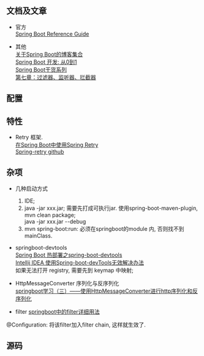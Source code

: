 ## 文档及文章 ##
  * 官方  
  [Spring Boot Reference Guide](https://docs.spring.io/spring-boot/docs/1.5.13.BUILD-SNAPSHOT/reference/htmlsingle/#getting-started)  

  * 其他  
  [关于Spring Boot的博客集合](https://www.jianshu.com/p/7e2e5e7b32ab)  
  [Spring Boot 开发: 从0到1](https://www.jianshu.com/nb/12066555)  
  [Spring Boot干货系列](https://www.cnblogs.com/zheting/p/6707035.html)  
  [第七章：过滤器、监听器、拦截器](https://mp.weixin.qq.com/s?__biz=MjM5NzMyMjAwMA==&mid=2651481544&idx=3&sn=44046a4afbe1056799a312228d570aaf&chksm=bd2509b78a5280a10eb6f54e0861ae1c5becf3b5ab8044020690082985787ff387b7cfebe738&scene=0&key=d022b90eaae9e22394fbd89284982a9693ac3ade05b254698ddab7f91eda14a78d36fdad7dc665c0e5864846be4f54302e0eed59fef6f0b7fb95f6505a79c0517d3d7de88db802adb00c9ca57e680abe&ascene=0&uin=MjQ0NDE5OTIxOQ%3D%3D&devicetype=iMac+MacBookAir7%2C2+OSX+OSX+10.12.5+build(16F73)&version=12020810&nettype=WIFI&lang=zh_CN&fontScale=100&pass_ticket=Q9xqv1Q2QFNWCPJc3WGmhoc%2BduaPx6ltaih1erXhBtN0%2FIz02WC6rQNKsy5qPc6I)  

## 配置 ##


## 特性 ##
  * Retry 框架.  
    [在Spring Boot中使用Spring Retry](https://my.oschina.net/wangxincj/blog/827221)  
    [Spring-retry github](https://github.com/spring-projects/spring-retry)  
    

## 杂项 ##
  * 几种启动方式  
    1. IDE;  
    2. java -jar xxx.jar;  需要先打成可执行jar. 使用spring-boot-maven-plugin,   mvn clean package;  
       java -jar xxx.jar --debug  
    3. mvn spring-boot:run: 必须在springboot的module 内, 否则找不到mainClass.  

  * springboot-devtools  
   [Spring Boot 热部署之spring-boot-devtools](https://blog.csdn.net/lxd19931008/article/details/69949778)  
   [Intellij IDEA 使用Spring-boot-devTools无效解决办法](https://blog.csdn.net/wjc475869/article/details/52442484)  
   如果无法打开 registry,  需要先到 keymap 中映射;  

  * HttpMessageConverter 序列化与反序列化  
  [springboot学习（三）——使用HttpMessageConverter进行http序列化和反序列化](https://www.cnblogs.com/page12/p/8166935.html)  

  * filter
   [springboot中的filter详细用法](https://blog.csdn.net/rt940910a/article/details/79351510)

   @Configuration: 将该filter加入filter chain, 这样就生效了.

## 源码 ##
  
